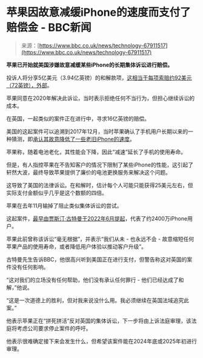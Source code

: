 <!--yml

category: 未分类

日期：2024年05月27日14:38:27

-->

# 苹果因故意减缓iPhone的速度而支付了赔偿金 - BBC新闻

> 来源：[https://www.bbc.co.uk/news/technology-67911517](https://www.bbc.co.uk/news/technology-67911517)

**苹果已开始就美国涉嫌故意减缓某些iPhone的长期集体诉讼进行赔偿。**

投诉人将分享5亿美元（3.94亿英镑）的和解款项，[这相当于每项索赔约92美元（72英镑），外部](https://twitter.com/mbrkhrdt/status/1743663751146946929)。

苹果同意在2020年解决此诉讼，当时表示拒绝任何不当行为，但担心继续诉讼的成本。

在英国，一起类似的案件正在进行中，寻求16亿英镑的赔偿。

美国的这起案件可以追溯到2017年12月，当时苹果确认了手机用户长期以来的一种猜测，即[承认其故意降低了一些老旧iPhone的速度](https://www.bbc.co.uk/news/technology-42438745)。

苹果称，随着电池老化，其性能会下降，因此“减速”延长了手机的使用寿命。

但是，有人指控苹果在不告知客户的情况下限制了某些iPhone的性能，这引起了轩然大波，最终导致苹果提供了廉价的电池更换服务来解决这个问题。

这导致了美国的法律诉讼。在和解时，估计每个人可能只能获得25美元左右，但实际支付金额似乎几乎是这个数额的四倍。

苹果在去年11月输掉了阻止类似集体诉讼的尝试。

这起案件，[最早由贾斯汀·古特曼于2022年6月提起](https://www.bbc.co.uk/news/business-61823512)，代表了约2400万iPhone用户。

苹果此前曾称该诉讼“毫无根据”，并表示“我们从未 - 也永远不会 - 故意缩短任何苹果产品的使用寿命，或者降低用户体验以推动客户升级”。

古特曼先生告诉BBC，他很高兴听到美国正在进行支付，但警告称这对英国的案件没有任何影响。

“这对我们的立场没有任何帮助，他们没有承认任何罪行 - 他们已经达成了和解，”他说。

“这是一次道德上的胜利，但对我来说没什么用。我必须继续在英国法域追究此案。”

他表示苹果正在“拼死拼活”反对英国的集体诉讼，下一步将由上诉法庭审理，该法庭将考虑公司要求停止案件的呼吁。

他表示很难确定接下来会发生什么，但希望该案件能在2024年底或2025年初进行审理。
